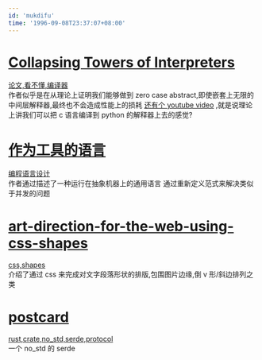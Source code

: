 ```yaml
---
id: 'mukdifu'
time: '1996-09-08T23:37:07+08:00'
---
```


# [Collapsing Towers of Interpreters](http://lampwww.epfl.ch/~amin/pub/collapsing-towers.pdf)

[论文,看不懂,编译器](#tag)  
作者似乎是在从理论上证明我们能够做到 zero case abstract,即使嵌套上无限的中间层解释器,最终也不会造成性能上的损耗 [还有个 youtube video](https://www.youtube.com/watch?v=Ywy_eSzCLi8) ,就是说理论上讲我们可以把 c 语言编译到 python 的解释器上去的感觉?

# [作为工具的语言](https://zhuanlan.zhihu.com/c_156166721)

[编程语言设计](#tag)  
作者通过描述了一种运行在抽象机器上的通用语言 通过重新定义范式来解决类似于并发的问题

# [art-direction-for-the-web-using-css-shapes](https://www.smashingmagazine.com/2019/04/art-direction-for-the-web-using-css-shapes/)

[css,shapes](#tag)  
介绍了通过 css 来完成对文字段落形状的排版,包围图片边缘,倒 v 形/斜边排列之类

# [postcard](https://github.com/jamesmunns/postcard)

[rust,crate,no_std,serde,protocol](#tag)  
一个 no_std 的 serde
